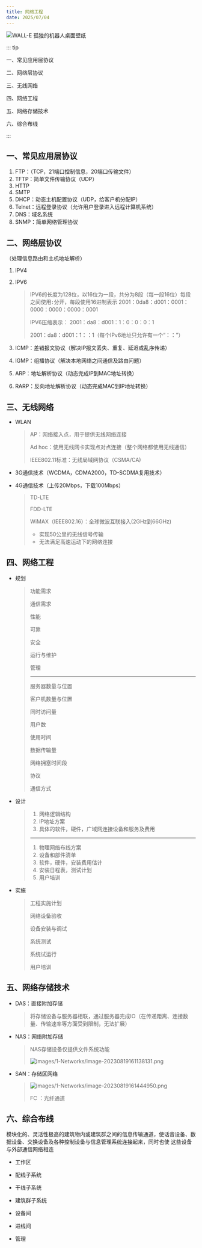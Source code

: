 ```yaml
---
title: 网络工程
date: 2025/07/04
---
```


![WALL-E 孤独的机器人桌面壁纸](https://bizhi1.com/wp-content/uploads/2025/01/wall-e-lonely-robot-desktop-wallpaper.jpg)

::: tip

一、常见应用层协议

二、网络层协议

三、无线网络

四、网络工程

五、网络存储技术

六、综合布线

:::

## 一、常见应用层协议

1. FTP：（TCP，21端口控制信息，20端口传输文件）
2. TFTP：简单文件传输协议（UDP）
3. HTTP
4. SMTP
5. DHCP：动态主机配置协议（UDP，给客户机分配IP）
6. Telnet：远程登录协议（允许用户登录进入远程计算机系统）
7. DNS：域名系统
8. SNMP：简单网络管理协议



## 二、网络层协议

（处理信息路由和主机地址解析）

1. IPV4

2. IPV6

   > IPV6的长度为128位，以16位为一段，共分为8段（每一段16位）每段之间使用`:`分开，每段使用16进制表示  2001：0da8：d001：0001：0000：0000：0000：0001
   >
   > IPV6压缩表示：
   > 2001：da8：d001：1：0：0：0：1
   >
   > 2001：da8：d001：1：：1（每个IPv6地址只允许有一个“：：”）

3. ICMP：差错报文协议（解决IP报文丢失、重复、延迟或乱序传递）

4. IGMP：组播协议（解决本地网络之间通信及路由问题）

5. ARP：地址解析协议（动态完成IP到MAC地址转换）

6. RARP：反向地址解析协议（动态完成MAC到IP地址转换）



## 三、无线网络

- WLAN

  >  AP：网络接入点，用于提供无线网络连接
  >
  >  Ad hoc：使用无线网卡实现点对点连接（整个网络都使用无线通信）
  >
  >  IEEE802.11标准：无线局域网协议（CSMA/CA)

- 3G通信技术（WCDMA，CDMA2000，TD-SCDMA复用技术）

- 4G通信技术（上传20Mbps，下载100Mbps）

  > TD-LTE
  >
  > FDD-LTE
  >
  > WiMAX（IEEE802.16）：全球微波互联接入(2GHz到66GHz)
  >
  > - 实现50公里的无线信号传输
  > - 无法满足高速运动下的网络连接



## 四、网络工程

- 规划

  > 功能需求
  >
  > 通信需求
  >
  > 性能
  >
  > 可靠
  >
  > 安全
  >
  > 运行与维护
  >
  > 管理
  >
  > ---
  >
  > 服务器数量与位置
  >
  > 客户机数量与位置
  >
  > 同时访问量
  >
  > 用户数
  >
  > 使用时间
  >
  > 数据传输量
  >
  > 网络拥塞时间段
  >
  > 协议
  >
  > 通信方式

- 设计

  > 1. 网络逻辑结构
  > 2. IP地址方案
  > 3. 具体的软件，硬件，广域网连接设备和服务及费用
  >
  > ---
  >
  > 1. 物理网络布线方案
  > 2. 设备和部件清单
  > 3. 软件，硬件，安装费用估计
  > 4. 安装日程表，测试计划
  > 5. 用户培训

- 实施

  > 工程实施计划
  >
  > 网络设备验收
  >
  > 设备安装与调试
  >
  > 系统测试
  >
  > 系统试运行
  >
  > 用户培训



## 五、网络存储技术

- DAS：直接附加存储

  > 将存储设备与服务器相联，通过服务器完成IO（在传递距离、连接数量、传输速率等方面受到限制，无法扩展）

- NAS：网络附加存储

  > NAS存储设备仅提供文件系统功能
  >
  > ![images/1-Networks/image-20230819161138131.png](images/1-Networks/image-20230819161138131.png)

- SAN：存储区网络

  >  ![images/1-Networks/image-20230819161444950.png](images/1-Networks/image-20230819161444950.png)
  >
  > FC ：光纤通道



## 六、综合布线

模块化的、灵活性极高的建筑物内或建筑群之间的信息传输通道，使话音设备、数据设备、交换设备及各种控制设备与信息管理系统连接起来，同时也使 这些设备与外部通信网络相连

- 工作区

- 配线子系统

- 干线子系统

- 建筑群子系统

- 设备间

- 进线间

- 管理